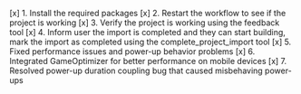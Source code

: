 [x] 1. Install the required packages
[x] 2. Restart the workflow to see if the project is working
[x] 3. Verify the project is working using the feedback tool
[x] 4. Inform user the import is completed and they can start building, mark the import as completed using the complete_project_import tool
[x] 5. Fixed performance issues and power-up behavior problems
[x] 6. Integrated GameOptimizer for better performance on mobile devices
[x] 7. Resolved power-up duration coupling bug that caused misbehaving power-ups